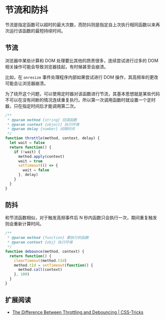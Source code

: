 # 节流和防抖

节流是指定函数可以超时的最大次数，而防抖则是指定自上次执行相同函数以来再次运行该函数的最短持续时间。

## 节流

浏览器中某些计算和 DOM 处理要比其他的昂贵很多，连续尝试进行过多的 DOM 相关操作可能会导致浏览器挂起，有时候甚至会崩溃。

比如，在 `onresize` 事件处理程序内部如果尝试进行 DOM 操作，其高频率的更改可能会让浏览器崩溃。

为了绕开这个问题，可以使用定时器对该函数进行节流，其基本思想就是某些代码不可以在没有间断的情况连续重复执行。所以第一次调用函数时就设置一个定时器，只在指定时间后才能调用第二次。

```javascript
/**
 * @param method {string} 回调函数
 * @param context {object} 执行环境
 * @param delay {number} 间隔时间
 */
function throttle(method, context, delay) {
  let wait = false
  return function() {
    if (!wait) {
      method.apply(context)
      wait = true
      setTimeout(() => {
        wait = false
      }, delay)
    }
  }
}
```

## 防抖

和节流函数相似，对于触发高频事件后 N 秒内函数只会执行一次，期间重复触发则会重新计算时间。

```js
/**
 * @param method {function} 要执行的函数
 * @param context {obj} 执行环境
 */
function debounce(method, context) {
  return function() {
    clearTimeout(method.tId)
    method.tId = setTimeout(function() {
      method.call(context)
    }, 100)
  }
}
```

## 扩展阅读

- [The Difference Between Throttling and Debouncing | CSS-Tricks](https://css-tricks.com/the-difference-between-throttling-and-debouncing/)
